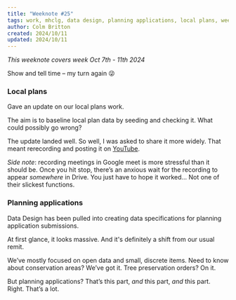```yaml
---
title: "Weeknote #25"
tags: work, mhclg, data design, planning applications, local plans, weeknote
author: Colm Britton
created: 2024/10/11
updated: 2024/10/11
---
```


*This weeknote covers week Oct 7th - 11th 2024*

Show and tell time – my turn again 😜

### Local plans

Gave an update on our local plans work.

The aim is to baseline local plan data by seeding and checking it. What could possibly go wrong?

The update landed well. So well, I was asked to share it more widely. That meant rerecording and posting it on [YouTube](https://www.youtube.com/watch?v=ZMm3ykuNXf8).

*Side note*: recording meetings in Google meet is more stressful than it should be. Once you hit stop, there’s an anxious wait for the recording to appear _somewhere_ in Drive. You just have to hope it worked... Not one of their slickest functions.

### Planning applications

Data Design has been pulled into creating data specifications for planning application submissions.

At first glance, it looks massive. And it's definitely a shift from our usual remit.

We’ve mostly focused on open data and small, discrete items. Need to know about conservation areas? We’ve got it. Tree preservation orders? On it.

But planning applications? That’s this part, _and_ this part, _and_ this part. Right. That’s a lot.
